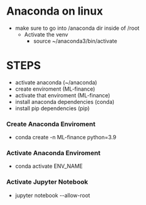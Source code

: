 # Anaconda on linux 
- make sure to go into /anaconda dir inside of /root
    - Activate the venv
        - source ~/anaconda3/bin/activate



# STEPS
- activate anaconda                (~/anaconda)
- create enviroment                (ML-finance)
- activate that enviroment         (ML-finance)
- install anaconda dependencies    (conda)
- install pip dependencies         (pip)





### Create Anaconda Enviroment
- conda create -n ML-finance python=3.9




### Activate Anaconda Enviroment
- conda activate ENV_NAME




### Activate Jupyter Notebook
- jupyter notebook --allow-root





